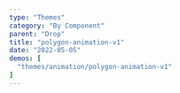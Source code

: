 ```yaml
---
type: "Themes"
category: "By Component"
parent: "Drop"
title: "polygon-animation-v1"
date: "2022-05-05"
demos: [
  "themes/animation/polygon-animation-v1"
]
---
```

